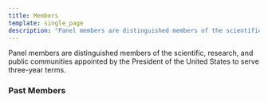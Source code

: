 ```yaml
---
title: Members
template: single_page
description: "Panel members are distinguished members of the scientific, research, and public communities appointed by the President of the United States to serve three-year terms."
---
```


Panel members are distinguished members of the scientific, research, and public communities appointed by the President of the United States to serve three-year terms.

<ul class="staff-list">
<single-staff-list-entry
		source="dr._elizabeth_jaffee_headshot-squarecrop.jpg"
		alt="Dr. Elizabeth M. Jaffee"
		title="Chair"
		url="/members/jaffee">
</single-staff-list-entry>
<single-staff-list-entry
		source="bergerm_headshot-squarecrop_2_0.png"
		alt="Dr. Mitchel S. Berger"
		title="Member"
		url="/members/berger">
</single-staff-list-entry>
<single-staff-list-entry
		source="dr._brown-squarecrop.png"
		alt="Dr. Carol L. Brown"
		title="Member"
		url="/members/brown">
</single-staff-list-entry>
</ul>

<h3>Past Members</h3>
<div>
<responsive-image
	sourcedesktop="PCP-pastmembers-update-051923_V2.png"
	sourcemobile="PCP-pastmembers-update-smartphone-052423_V1.png"
	alt="List of Past Members.">
</responsive-image>
</div>
